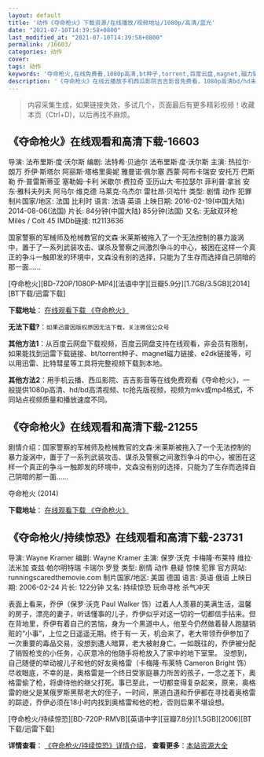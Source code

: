 ```yaml
---
layout: default
title: '动作《夺命枪火》下载资源/在线播放/视频地址/1080p/高清/蓝光'
date: "2021-07-10T14:39:58+0800"
last_modified_at: "2021-07-10T14:39:58+0800"
permalink: /16603/
categories: 动作
cover:
tags: 动作
keywords: '夺命枪火,在线免费看,1080p高清,bt种子,torrent,百度云盘,magnet,磁力链,迅雷下载资源'
description: '《夺命枪火》在线云播放手机西瓜影院吉吉影音免费看，1080p高清bd/hd未删减完整版和tc抢先枪版，mkv/mp4格式，附带bt/torrent种子、magnet/磁力链、百度云盘、网盘资源迅雷下载链接'
---
```


>内容采集生成，如果链接失效，多试几个，页面最后有更多精彩视频！收藏本页（Ctrl+D)，以后再找不麻烦。


## 《夺命枪火》在线观看和高清下载-16603

导演: 法布里斯·度·沃尔斯 编剧: 法特希·贝迪尔 法布里斯·度·沃尔斯 主演: 热拉尔·朗万 乔伊·斯塔尔 阿丽斯·塔格里奥妮 雅曼诺·佩尔塞 西蒙·阿布卡瑞安 安托万·巴斯勒 乔·普雷斯蒂亚 塞勒姆·卡利 米歇尔·费拉奇 亚历山大·布拉瑟尔 菲利普·拿翁 安东·雅科夫列夫 阿马尔·维克德 马莱克·乌杰尔 雷杜昂·贝哈什 类型: 剧情 动作 犯罪 制片国家/地区: 法国 比利时 语言: 法语 英语 上映日期: 2016-02-19(中国大陆) 2014-08-06(法国) 片长: 84分钟(中国大陆) 85分钟(法国) 又名: 无敌双环枪 Milès / Colt 45 IMDb链接: tt2113636

国家警察的军械师及枪械教官的文森·米莱斯被拖入了一个无法控制的暴力漩涡中，置于了一系列武装攻击、谋杀及警察之间激烈争斗的中心，被困在这样一个真正的争斗一触即发的环境中，文森没有别的选择，只能为了生存而选择自己阴暗的那一面……


[夺命枪火][BD-720P/1080P-MP4][法语中字][豆瓣5.9分][1.7GB/3.5GB][2014][BT下载/迅雷下载]

**下载地址**： [在线观看下载 《夺命枪火》](https://www.btdx8.com/torrent/colt_45_2014.html) 


**无法下载?**：`如果迅雷因版权原因无法下载，关注微信公众号 `

**其他方法1**：从百度云网盘下载视频，百度云网盘支持在线观看，非会员有限制，如果能找到迅雷下载链接、bt/torrent种子、magnet磁力链接、e2dk链接等，可以用迅雷、比特彗星等工具将完整视频下载到本地。

**其他方法2**：用手机云播、西瓜影院、吉吉影音等在线免费观看《夺命枪火》，一般提供1080p高清、hd/bd高清视频、tc抢先版视频，视频为mkv或mp4格式，不同站点视频质量和播放速度不同。


## 《夺命枪火》在线观看和高清下载-21255

剧情介绍：国家警察的军械师及枪械教官的文森·米莱斯被拖入了一个无法控制的暴力漩涡中，置于了一系列武装攻击、谋杀及警察之间激烈争斗的中心，被困在这样一个真正的争斗一触即发的环境中，文森没有别的选择，只能为了生存而选择自己阴暗的那一面……


夺命枪火 (2014)

**下载地址**： [在线观看下载 《夺命枪火》](https://www.btbtdy.me/btdy/dy1379.html) 


## 《夺命枪火/持续惊恐》在线观看和高清下载-23731

导演: Wayne Kramer 编剧: Wayne Kramer 主演: 保罗·沃克 卡梅隆·布莱特 维拉·法米加 查兹·帕尔明特瑞 卡瑞尔·罗登 类型: 剧情 动作 悬疑 惊悚 犯罪 官方网站: runningscaredthemovie.com 制片国家/地区: 美国 德国 语言: 英语 俄语 上映日期: 2006-02-24 片长: 122分钟 又名: 持续惊恐 玩命寻枪 杀气冲天

表面上看来，乔伊（保罗·沃克 Paul Walker 饰）过着人人羡慕的美满生活，温馨的房子，漂亮的妻子，听话懂事的儿子，乔伊似乎对这一切的一切都信手拈来。但在背地里，乔伊有着自己的苦恼，身为一个黑道中人，他至今仍然做着替人跑腿销赃的“小事”，上位之日遥遥无期。终于有一 天，机会来了，老大带领乔伊参加了一次重要的毒品交易，没想到遭人暗算，老大被射身亡。一如既往的，乔伊被分配了销毁枪支的小任务，心灰意冷的他随手将枪放入了家中的地下室里。 没想到，自己随便的举动被儿子和他的好友奥格雷（卡梅隆·布莱特 Cameron Bright 饰）尽收眼底，不幸的是，奥格雷是一个终日受家庭暴力所苦的孩子，一念之差下，奥格雷偷了枪，将虐待他的继父打死。事已至此，一切都变得复杂起来，原来，奥格雷的继父是某俄罗斯黑帮老大的侄子，一时间，黑道白道和乔伊都在寻找着奥格雷的踪迹，乔伊必须在18小时内找到奥格雷和他的枪，否则后果不堪设想。


[夺命枪火/持续惊恐][BD-720P-RMVB][英语中字][豆瓣7.8分][1.5GB][2006][BT下载/迅雷下载]

**详情查看**： [《夺命枪火/持续惊恐》详情介绍](/movie/23731/)， **查看更多**：[本站资源大全](/movie/t/all/)


